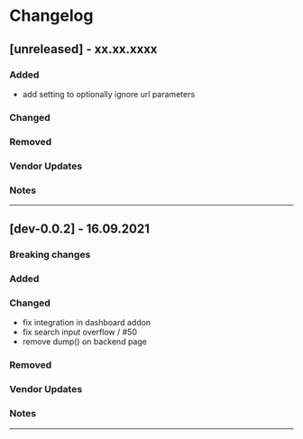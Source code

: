 # Changelog

## [unreleased] - xx.xx.xxxx

### Added
- add setting to optionally ignore url parameters

### Changed

### Removed

### Vendor Updates

### Notes

 ---

## [dev-0.0.2] - 16.09.2021

### Breaking changes

### Added

### Changed
- fix integration in dashboard addon
- fix search input overflow / #50
- remove dump() on backend page

### Removed

### Vendor Updates

### Notes

 ---